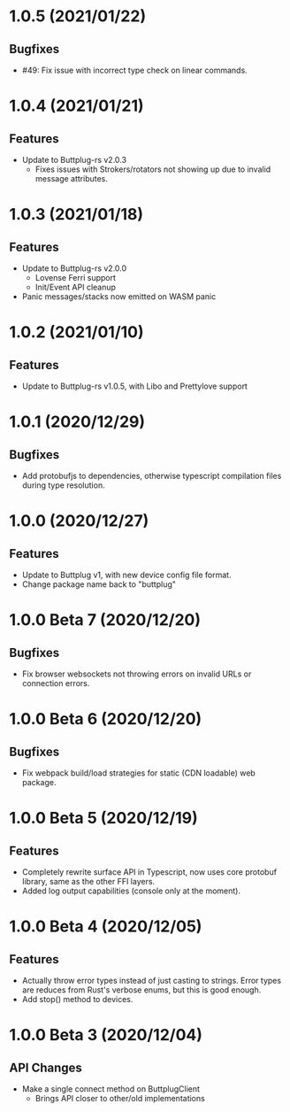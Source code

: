 # 1.0.5 (2021/01/22)

## Bugfixes

- #49: Fix issue with incorrect type check on linear commands.

# 1.0.4 (2021/01/21)

## Features

- Update to Buttplug-rs v2.0.3
  - Fixes issues with Strokers/rotators not showing up due to invalid message attributes.

# 1.0.3 (2021/01/18)

## Features

- Update to Buttplug-rs v2.0.0
  - Lovense Ferri support
  - Init/Event API cleanup
- Panic messages/stacks now emitted on WASM panic

# 1.0.2 (2021/01/10)

## Features

- Update to Buttplug-rs v1.0.5, with Libo and Prettylove support

# 1.0.1 (2020/12/29)

## Bugfixes

- Add protobufjs to dependencies, otherwise typescript compilation files during type resolution.

# 1.0.0 (2020/12/27)

## Features

- Update to Buttplug v1, with new device config file format.
- Change package name back to "buttplug"

# 1.0.0 Beta 7 (2020/12/20)

## Bugfixes

- Fix browser websockets not throwing errors on invalid URLs or connection errors.

# 1.0.0 Beta 6 (2020/12/20)

## Bugfixes

- Fix webpack build/load strategies for static (CDN loadable) web package.

# 1.0.0 Beta 5 (2020/12/19)

## Features

- Completely rewrite surface API in Typescript, now uses core protobuf library, same as the other
  FFI layers.
- Added log output capabilities (console only at the moment).

# 1.0.0 Beta 4 (2020/12/05)

## Features

- Actually throw error types instead of just casting to strings. Error types are reduces from Rust's
  verbose enums, but this is good enough.
- Add stop() method to devices.

# 1.0.0 Beta 3 (2020/12/04)

## API Changes

- Make a single connect method on ButtplugClient
  - Brings API closer to other/old implementations
